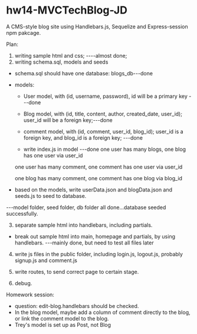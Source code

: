 # hw14-MVCTechBlog-JD

A CMS-style blog site using Handlebars.js, Sequelize and Express-session npm pakcage.

Plan:

1. writing sample html and css; ----almost done;
2. writing schema.sql, models and seeds

- schema.sql should have one database: blogs_db---done
- models:

  - User model, with (id, username, password), id will be a primary key
    ---done
  - Blog model, with (id, title, content, author, created_date, user_id); user_id will be a foreign key;---done
  - comment model, with (id, comment, user_id, blog_id);
    user_id is a foreign key, and blog_id is a foreign key; ---done

  - write index.js in model ---done
    one user has many blogs,
    one blog has one user via user_id

  one user has many comment,
  one comment has one user via user_id

  one blog has many comment,
  one comment has one blog via blog_id

- based on the models, write userData.json and blogData.json and seeds.js to seed to database.

---model folder, seed folder, db folder all done...database seeded successfully.

3. separate sample html into handlebars, including partials.

- break out sample html into main, homepage and partials, by using handlebars. ---mainly done, but need to test all files later

4. write js files in the public folder, including login.js, logout.js, probably signup.js and comment.js

5. write routes, to send correct page to certain stage.

6. debug.

Homework session:

- question: edit-blog.handlebars should be checked.
- In the blog model, maybe add a column of comment directly to the blog, or link the comment model to the blog.
- Trey's model is set up as Post, not Blog
